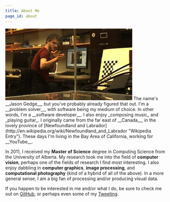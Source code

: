 ```yaml
---
title: About Me
page_id: about 
---
```

<img class="me" src="assets/img/me.jpg"/>
The name's __Jason Gedge__, but you've probably already figured that out.
I'm a __problem solver__, with software being my medium of choice. In other words,
I'm a __software developer__. I also enjoy _composing music_ and _playing guitar_.
I originally came from the far east of __Canada__, in the lovely province of
[Newfoundland and Labrador](http://en.wikipedia.org/wiki/Newfoundland_and_Labrador "Wikipedia Entry").
These days I'm living in the Bay Area of California, working for __YouTube__.

In 2011, I received my __Master of Science__ degree in Computing Science from
the University of Alberta. My research took me into the field of __computer
vision__, perhaps one of the fields of research I find most interesting. I also
enjoy dabbling in __computer graphics__, __image processing__, and
__computational photography__ (kind of a hybrid of all of the above).  In a
more general sense, I am a big fan of processing and/or producing visual data.

If you happen to be interested in me and/or what I do, be sure to check me out on
[GitHub](http://www.github.com/thegedge/ "My GitHub Account"), or perhaps even some of
my [Tweeting](http://www.twitter.com/thegedge/ "My Twitter Account").
